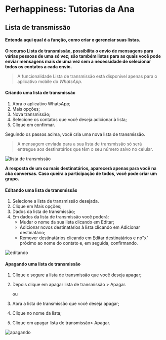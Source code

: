 # Perhappiness: Tutorias da Ana 

## Lista de transmissão

#### Entenda aqui qual é a função, como criar e gerenciar suas listas.


**O recurso Lista de transmissão, possibilita o envio de mensagens para várias pessoas de uma só vez; são também listas para as quais você pode enviar mensagens mais de uma vez sem a necessidade de selecionar todos os contatos a cada envio.**

> A funcionalidade Lista de transmissão está disponível apenas para o aplicativo mobile do _WhatsApp_.

#### Criando uma lista de transmissão 

  1. Abra o aplicativo WhatsApp;
  2. Mais opções;
  3. Nova transmissão;
  2. Selecione os contatos que você deseja adicionar à lista;
  3. Clique em confirmar.
 
Seguindo os passos acima, você cria uma nova lista de transmissão. 

> A mensagem enviada para a sua lista de transmissão só será entregue aos destinatários que têm o seu número salvo no celular. 

![lista de transmissão](https://chatguru.com.br/wp-content/uploads/2021/03/como-fazer-lista-de-transmissao-whatsapp-1024x437.jpg)
 
**A resposta de um ou mais destinatários, aparecerá apenas para você na aba conversas. Caso queira a participação de todos, você pode criar um grupo.**

#### Editando uma lista de transmissão

 1. Selecione a lista de transmissão desejada.
 2. Clique em Mais opções; 
 3. Dados da lista de transmissão;
 3. Em dados da lista de transmissão você poderá:
    - Mudar o nome da sua lista clicando em Editar;
    - Adicionar novos destinatários à lista clicando em Adicionar destinatário;
    - Remover destinatários clicando em Editar destinatários e no"x" próximo ao nome do contato e, em seguida, confirmando.

![editando](https://static.appgeek.com.br/imagens/lista-de-transmissao-whatsapp2-copiar-cke.jpg)

#### Apagando uma lista de transmissão

 1. Clique e segure a lista de transmissão que você deseja apagar;
 2. Depois clique em apagar lista de transmissão > Apagar.
 
      ou

 1. Abra a lista de transmissão que você deseja apagar;
 2. Clique no nome da lista;
 3. Clique em apagar lista de transmissão> Apagar.

![apagando](https://baratodecelular.com.br/wp-content/uploads/2021/03/como-apagar-lista-transmissao-whatsapp-3.jpg)
